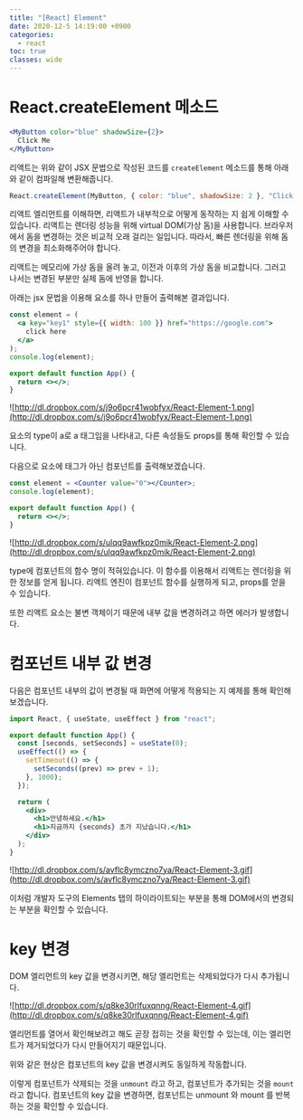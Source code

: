 ```yaml
---
title: "[React] Element"
date: 2020-12-5 14:19:00 +0900
categories:
  - react
toc: true
classes: wide
---
```


# React.createElement 메소드

```jsx
<MyButton color="blue" shadowSize={2}>
  Click Me
</MyButton>
```

리액트는 위와 같이 JSX 문법으로 작성된 코드를 `createElement` 메소드를 통해 아래와 같이 컴파일해 변환해줍니다.

```jsx
React.createElement(MyButton, { color: "blue", shadowSize: 2 }, "Click Me");
```

리액트 엘리먼트를 이해하면, 리액트가 내부적으로 어떻게 동작하는 지 쉽게 이해할 수 있습니다. 리액트는 렌더링 성능을 위해 virtual DOM(가상 돔)을 사용합니다. 브라우저에서 돔을 변경하는 것은 비교적 오래 걸리는 일입니다. 따라서, 빠른 렌더링을 위해 돔의 변경을 최소화해주어야 합니다.

리액트는 메모리에 가상 돔을 올려 놓고, 이전과 이후의 가상 돔을 비교합니다. 그러고 나서는 변경된 부분만 실제 돔에 반영을 합니다.

아래는 jsx 문법을 이용해 요소를 하나 만들어 출력해본 결과입니다.

```jsx
const element = (
  <a key="key1" style={{ width: 100 }} href="https://google.com">
    click here
  </a>
);
console.log(element);

export default function App() {
  return <></>;
}
```

![http://dl.dropbox.com/s/j9o6pcr41wobfyx/React-Element-1.png](http://dl.dropbox.com/s/j9o6pcr41wobfyx/React-Element-1.png)

요소의 type이 a로 a 태그임을 나타내고, 다른 속성들도 props를 통해 확인할 수 있습니다.

다음으로 요소에 태그가 아닌 컴포넌트를 출력해보겠습니다.

```jsx
const element = <Counter value="0"></Counter>;
console.log(element);

export default function App() {
  return <></>;
}
```

![http://dl.dropbox.com/s/ulqq9awfkpz0mik/React-Element-2.png](http://dl.dropbox.com/s/ulqq9awfkpz0mik/React-Element-2.png)

type에 컴포넌트의 함수 명이 적혀있습니다. 이 함수를 이용해서 리액트는 렌더링을 위한 정보를 얻게 됩니다. 리액트 엔진이 컴포넌트 함수를 실행하게 되고, props를 얻을 수 있습니다.

또한 리액트 요소는 불변 객체이기 때문에 내부 값을 변경하려고 하면 에러가 발생합니다.

# 컴포넌트 내부 값 변경

다음은 컴포넌트 내부의 값이 변경될 때 화면에 어떻게 적용되는 지 예제를 통해 확인해보겠습니다.

```jsx
import React, { useState, useEffect } from "react";

export default function App() {
  const [seconds, setSeconds] = useState(0);
  useEffect(() => {
    setTimeout(() => {
      setSeconds((prev) => prev + 1);
    }, 1000);
  });

  return (
    <div>
      <h1>안녕하세요.</h1>
      <h1>지금까지 {seconds} 초가 지났습니다.</h1>
    </div>
  );
}
```

![http://dl.dropbox.com/s/avflc8ymczno7ya/React-Element-3.gif](http://dl.dropbox.com/s/avflc8ymczno7ya/React-Element-3.gif)

이처럼 개발자 도구의 Elements 탭의 하이라이트되는 부분을 통해 DOM에서의 변경되는 부분을 확인할 수 있습니다.

# key 변경

DOM 엘리먼트의 key 값을 변경시키면, 해당 엘리먼트는 삭제되었다가 다시 추가됩니다.

![http://dl.dropbox.com/s/q8ke30rlfuxqnng/React-Element-4.gif](http://dl.dropbox.com/s/q8ke30rlfuxqnng/React-Element-4.gif)

엘리먼트를 열어서 확인해보려고 해도 곧장 접히는 것을 확인할 수 있는데, 이는 엘리먼트가 제거되었다가 다시 만들어지기 때문입니다.

위와 같은 현상은 컴포넌트의 key 값을 변경시켜도 동일하게 작동합니다.

이렇게 컴포넌트가 삭제되는 것을 `unmount` 라고 하고, 컴포넌트가 추가되는 것을 `mount` 라고 합니다. 컴포넌트의 key 값을 변경하면, 컴포넌트는 unmount 와 mount 를 반복하는 것을 확인할 수 있습니다.
